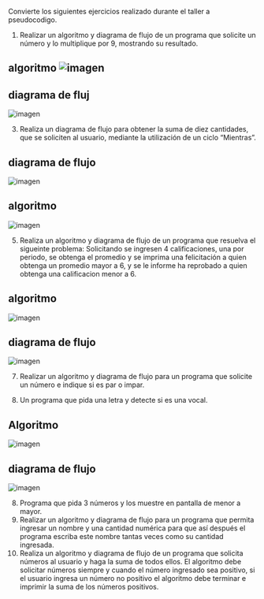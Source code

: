 
Convierte los siguientes ejercicios realizado durante el taller a pseudocodigo.

1. Realizar un algoritmo y diagrama de flujo de un programa que solicite un número y lo multiplique por 9, mostrando su resultado.

## algoritmo ![imagen](https://user-images.githubusercontent.com/101213081/160883086-f1b86b39-a194-49ea-a97e-4c1fdc32f460.png)
## diagrama de fluj
![imagen](https://user-images.githubusercontent.com/101213081/160883349-599a0d59-252a-4cb2-b2c1-89b42278d160.png)

3. Realiza un diagrama de flujo para obtener la suma de diez cantidades, que se soliciten al usuario, mediante la utilización de un ciclo “Mientras”. 



## diagrama de flujo 

![imagen](https://user-images.githubusercontent.com/101213081/160904217-abe2f981-38aa-4d2a-bc2c-7b399646539c.png)

 ## algoritmo
 
![imagen](https://user-images.githubusercontent.com/101213081/160904026-895de369-962d-4644-8be9-2da1d80070cd.png)

5. Realiza un algoritmo y diagrama de flujo de un programa que resuelva el sigueinte problema: Solicitando se ingresen 4 calificaciones, una por periodo, se obtenga el promedio y se imprima una felicitación a quien obtenga un promedio mayor a 6, y se le informe ha reprobado a quien obtenga una calificacion menor a 6.
## algoritmo
![imagen](https://user-images.githubusercontent.com/101213081/160909553-39517b00-36e7-433c-abb9-d0c223e6eb75.png)
## diagrama de flujo 
![imagen](https://user-images.githubusercontent.com/101213081/160909673-57c84380-7e94-4f14-b5dc-e90230a150dd.png)


7. Realizar un algoritmo y diagrama de flujo para un programa que solicite un número e indique si es par o impar.



9. Un programa que pida una letra y detecte si es una vocal.
## Algoritmo 
![imagen](https://user-images.githubusercontent.com/101213081/160892922-f053a42c-fee8-4c93-b024-45a159b76c4c.png)
## diagrama de flujo
![imagen](https://user-images.githubusercontent.com/101213081/160893112-b9b1cce9-683f-46c7-90c9-b329d4094431.png)

8. Programa que pida 3 números y los muestre en pantalla de menor a mayor.
9. Realizar un algoritmo y diagrama de flujo para un programa que permita ingresar un nombre y una cantidad numérica para que así después el programa escriba este nombre tantas veces como su cantidad ingresada.
10. Realiza un algoritmo y diagrama de flujo de un programa que solicita números al usuario y haga la suma de todos ellos. El algoritmo debe solicitar números siempre y cuando el número ingresado sea positivo, si el usuario ingresa un número no positivo el algoritmo debe terminar e imprimir la suma de los números positivos.

